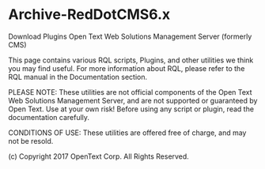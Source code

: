 # Archive-RedDotCMS6.x

Download Plugins
Open Text Web Solutions Management Server (formerly CMS)

This page contains various RQL scripts, Plugins, and other utilities we think you may find useful. For more information about RQL, please refer to the RQL manual in the Documentation section.

PLEASE NOTE:
These utilities are not official components of the Open Text Web Solutions Management Server, and are not supported or guaranteed by Open Text. Use at your own risk! Before using any script or plugin, read the documentation carefully.

CONDITIONS OF USE:
These utilities are offered free of charge, and may not be resold.

(c) Copyright 2017 OpenText Corp. All Rights Reserved.